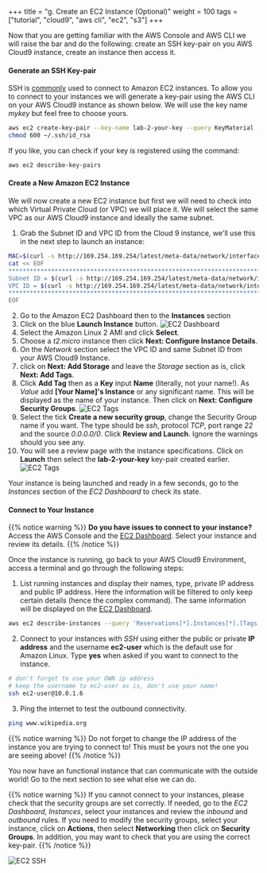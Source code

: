 +++
title = "g. Create an EC2 Instance (Optional)"
weight = 100
tags = ["tutorial", "cloud9", "aws cli", "ec2", "s3"]
+++

Now that you are getting familiar with the AWS Console and AWS CLI we will raise the bar and do the following: create an SSH key-pair on you AWS Cloud9 instance, create an instance then access it.

#### Generate an SSH Key-pair

SSH is [commonly](https://docs.aws.amazon.com/AWSEC2/latest/UserGuide/AccessingInstancesLinux.html) used to connect to Amazon EC2 instances. To allow you to connect to your instances we will generate a key-pair using the AWS CLI on your AWS Cloud9 instance as shown below. We will use the key name *mykey* but feel free to choose yours.

```bash
aws ec2 create-key-pair --key-name lab-2-your-key --query KeyMaterial --output text > ~/.ssh/id_rsa
chmod 600 ~/.ssh/id_rsa
```

If you like, you can check if your key is registered using the command:

```bash
aws ec2 describe-key-pairs
```

#### Create a New Amazon EC2 Instance

We will now create a new EC2 instance but first we will need to check into which Virtual Private Cloud (or VPC) we will place it. We will select the same VPC as our AWS Cloud9 instance and ideally the same subnet.

1. Grab the Subnet ID and VPC ID from the Cloud 9 instance, we'll use this in the next step to launch an instance:

```bash
MAC=$(curl -s http://169.254.169.254/latest/meta-data/network/interfaces/macs/)
cat << EOF
***********************************************************************************
Subnet ID = $(curl -s http://169.254.169.254/latest/meta-data/network/interfaces/macs/$MAC/subnet-id)
VPC ID = $(curl -s http://169.254.169.254/latest/meta-data/network/interfaces/macs/$MAC/vpc-id)
************************************************************************************
EOF
```
2. Go to the Amazon EC2 Dashboard then to the **Instances** section
3. Click on the blue **Launch Instance** button.
![EC2 Dashboard](/images/introductory-steps/ec2-details.png)
4. Select the Amazon Linux 2 AMI and click **Select**.
5. Choose a *t2.micro* instance then click **Next: Configure Instance Details**.
6. On the *Network* section select the VPC ID and same Subnet ID from your AWS Cloud9 Instance.
7. click on **Next: Add Storage** and leave the *Storage* section as is, click **Next: Add Tags**.
8. Click **Add Tag** then as a **Key** input **Name** (literally, not your name!). As *Value* add **[Your Name]'s Instance** or any significant name. This will be displayed as the name of your instance. Then click on **Next: Configure Security Groups**.
![EC2 Tags](/images/introductory-steps/ec2-tags.png)
9. Select the tick **Create a new security group**, change the Security Group name if you want. The type should be *ssh*, protocol *TCP*, port range *22* and the source *0.0.0.0/0*. Click **Review and Launch**. Ignore the warnings should you see any.
10. You will see a review page with the instance specifications. Click on **Launch** then select the **lab-2-your-key** key-pair created earlier.
![EC2 Tags](/images/introductory-steps/ec2-key.png)

Your instance is being launched and ready in a few seconds, go to the *Instances* section of the *EC2 Dashboard* to check its state.

#### Connect to Your Instance

{{% notice warning %}}
**Do you have issues to connect to your instance?** Access the AWS Console and the [EC2 Dashboard](https://console.aws.amazon.com/ec2). Select your instance and review its details.
{{% /notice %}}

Once the instance is running, go back to your AWS Cloud9 Environment, access a terminal and go through the following steps:

1. List running instances and display their names, type, private IP address and public IP address. Here the information will be filtered to only keep certain details (hence the complex command). The same information will be displayed on the [EC2 Dashboard](https://console.aws.amazon.com/ec2).
```bash
aws ec2 describe-instances --query 'Reservations[*].Instances[*].[Tags[?Key==`Name`]| [0].Value,InstanceType, PrivateIpAddress, PublicIpAddress]' --filters Name=instance-state-name,Values=running --output table
```
2. Connect to your instances with *SSH* using either the public or private **IP address** and the username **ec2-user** which is the default use for Amazon Linux. Type **yes** when asked if you want to connect to the instance.
```bash
# don't forget to use your OWN ip address
# keep the username to ec2-user as is, don't use your name!
ssh ec2-user@10.0.1.6
```
3. Ping the internet to test the outbound connectivity.
```bash
ping www.wikipedia.org
```

{{% notice warning %}}
Do not forget to change the IP address of the instance you are trying to connect to! This must be yours not the one you are seeing above!
{{% /notice %}}

You now have an functional instance that can communicate with the outside world! Go to the next section to see what else we can do.

{{% notice warning %}}
If you cannot connect to your instances, please check that the security groups are set correctly. If needed, go to the *EC2 Dashboard*, *Instances*, select your instances and review the *inbound* and *outbound* rules. If you need to modify the security groups, select your instance, click on **Actions**, then select **Networking** then click on **Security Groups**. In addition, you may want to check that you are using the correct key-pair.
{{% /notice %}}

![EC2 SSH](/images/introductory-steps/ec2-ssh.png)

